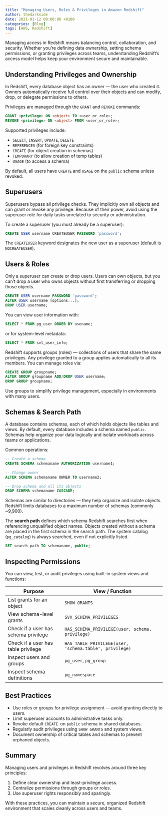```yaml
---
title: "Managing Users, Roles & Privileges in Amazon Redshift" 
author: thedarkside
date: 2021-01-12 00:00:00 +0100
categories: [Blog]
tags: [AWS, Redshift]
---
```


Managing access in Redshift means balancing control, collaboration, and security. Whether you’re defining data ownership, setting schema permissions, or granting privileges across teams, understanding Redshift’s access model helps keep your environment secure and maintainable.

## Understanding Privileges and Ownership
In Redshift, every database object has an owner — the user who created it. Owners automatically receive full control over their objects and can modify, drop, or delegate permissions to others.

Privileges are managed through the `GRANT` and `REVOKE` commands:

```sql
GRANT <privilege> ON <object> TO <user_or_role>;
REVOKE <privilege> ON <object> FROM <user_or_role>;
```

Supported privileges include:

- `SELECT`, `INSERT`, `UPDATE`, `DELETE`
- `REFERENCES` (for foreign key constraints)
- `CREATE` (for object creation in schemas)
- `TEMPORARY` (to allow creation of temp tables)
- `USAGE` (to access a schema)

By default, all users have `CREATE` and `USAGE` on the `public` schema unless revoked. 

## Superusers
Superusers bypass all privilege checks. They implicitly own all objects and can grant or revoke any privilege. Because of their power, avoid using the superuser role for daily tasks unrelated to security or administration.

To create a superuser (you must already be a superuser):

```sql
CREATE USER username CREATEUSER PASSWORD 'password';
```

The `CREATEUSER` keyword designates the new user as a superuser (default is `NOCREATEUSER`).

## Users & Roles
Only a superuser can create or drop users. Users can own objects, but you can’t drop a user who owns objects without first transferring or dropping those objects.

```sql
CREATE USER username PASSWORD 'password';
ALTER USER username [options...];
DROP USER username;
```

You can view user information with:

```sql
SELECT * FROM pg_user ORDER BY usename;
```

or for system-level metadata:

```sql
SELECT * FROM svl_user_info;
```

Redshift supports groups (roles) — collections of users that share the same privileges. Any privilege granted to a group applies automatically to all its members. You can manage roles via:

```sql
CREATE GROUP groupname;
ALTER GROUP groupname ADD/DROP USER username;
DROP GROUP groupname;
```

Use groups to simplify privilege management, especially in environments with many users. 

## Schemas & Search Path

A database contains schemas, each of which holds objects like tables and views. By default, every database includes a schema named `public`. Schemas help organize your data logically and isolate workloads across teams or applications.

Common operations:

```sql
-- Create a schema
CREATE SCHEMA schemaname AUTHORIZATION username1;

-- Change owner
ALTER SCHEMA schemaname OWNER TO username2;

-- Drop schema and all its objects
DROP SCHEMA schemaname CASCADE;
```

Schemas are similar to directories — they help organize and isolate objects. Redshift limits databases to a maximum number of schemas (commonly ~9,900).

The **search path** defines which schema Redshift searches first when referencing unqualified object names. Objects created without a schema are placed in the first schema in the search path. The system catalog (`pg_catalog`) is always searched, even if not explicitly listed.

```sql
SET search_path TO schemaname, public;
```

## Inspecting Permissions
You can view, test, or audit privileges using built-in system views and functions:

| Purpose                              | View / Function                                        |
| ------------------------------------ | ------------------------------------------------------ |
| List grants for an object            | `SHOW GRANTS`                                          |
| View schema-level grants             | `SVV_SCHEMA_PRIVILEGES`                                |
| Check if a user has schema privilege | `HAS_SCHEMA_PRIVILEGE(user, schema, privilege)`        |
| Check if a user has table privilege  | `HAS_TABLE_PRIVILEGE(user, 'schema.table', privilege)` |
| Inspect users and groups             | `pg_user`, `pg_group`                                  |
| Inspect schema definitions           | `pg_namespace`                                         |

## Best Practices
- Use roles or groups for privilege assignment — avoid granting directly to users.
- Limit superuser accounts to administrative tasks only.
- Revoke default `CREATE `on `public` schema in shared databases.
- Regularly audit privileges using `SHOW GRANTS` and system views.
- Document ownership of critical tables and schemas to prevent orphaned objects.

## Summary

Managing users and privileges in Redshift revolves around three key principles:

1. Define clear ownership and least-privilege access.
2. Centralize permissions through groups or roles.
3. Use superuser rights responsibly and sparingly.

With these practices, you can maintain a secure, organized Redshift environment that scales cleanly across users and teams.
